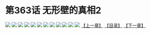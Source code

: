 # 第363话 无形壁的真相2
![](https://s1.baozimh.com/scomic/sanyanxiaotianlu-samanhua/0/362-ors9/1.jpg)
![](https://s1.baozimh.com/scomic/sanyanxiaotianlu-samanhua/0/362-ors9/2.jpg)
![](https://s1.baozimh.com/scomic/sanyanxiaotianlu-samanhua/0/362-ors9/3.jpg)
![](https://s1.baozimh.com/scomic/sanyanxiaotianlu-samanhua/0/362-ors9/4.jpg)
![](https://s1.baozimh.com/scomic/sanyanxiaotianlu-samanhua/0/362-ors9/5.jpg)
![](https://s1.baozimh.com/scomic/sanyanxiaotianlu-samanhua/0/362-ors9/6.jpg)
![](https://s1.baozimh.com/scomic/sanyanxiaotianlu-samanhua/0/362-ors9/7.jpg)
![](https://s1.baozimh.com/scomic/sanyanxiaotianlu-samanhua/0/362-ors9/8.jpg)
![](https://s1.baozimh.com/scomic/sanyanxiaotianlu-samanhua/0/362-ors9/9.jpg)
![](https://s1.baozimh.com/scomic/sanyanxiaotianlu-samanhua/0/362-ors9/10.jpg)
![](https://s1.baozimh.com/scomic/sanyanxiaotianlu-samanhua/0/362-ors9/11.jpg)
![](https://s1.baozimh.com/scomic/sanyanxiaotianlu-samanhua/0/362-ors9/12.jpg)
[【上一章】](./362.md)
[【目录】](./README.md)
[【下一章】](./364.md)
